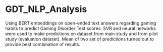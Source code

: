 # GDT_NLP_Analysis
Using BERT embeddings on open-ended text answers regarding gaming habits to predict Gaming Disorder Test scores.
SVR and neural networks were used to make predictions on dataset from main study and from pilot study (evaluation dataset).
Mean of two set of predictions turned out to provide best combination of results.
